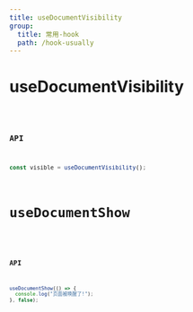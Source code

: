 ```yaml
---
title: useDocumentVisibility
group:
  title: 常用-hook
  path: /hook-usually
---
```


# useDocumentVisibility

<code src="./demos/demo1.tsx"/>

### API

```typescript
const visible = useDocumentVisibility();
```

# useDocumentShow

<code src="./demos/demo2.tsx"/>

### API

```typescript
useDocumentShow(() => {
  console.log("页面被唤醒了!");
}, false);
```